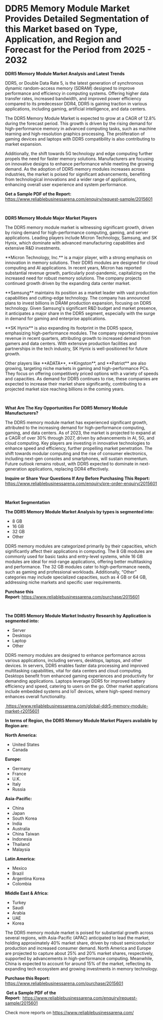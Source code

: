 <p><h1>DDR5 Memory Module Market Provides Detailed Segmentation of this Market based on Type, Application, and Region and Forecast for the Period from 2025 - 2032</h1></p><p><strong>DDR5 Memory Module Market Analysis and Latest Trends</strong></p>
<p><p>DDR5, or Double Data Rate 5, is the latest generation of synchronous dynamic random-access memory (SDRAM) designed to improve performance and efficiency in computing systems. Offering higher data transfer rates, increased bandwidth, and improved power efficiency compared to its predecessor DDR4, DDR5 is gaining traction in various applications, including gaming, artificial intelligence, and data centers.</p><p>The DDR5 Memory Module Market is expected to grow at a CAGR of 12.8% during the forecast period. This growth is driven by the rising demand for high-performance memory in advanced computing tasks, such as machine learning and high-resolution graphics processing. The proliferation of gaming devices and laptops with DDR5 compatibility is also contributing to market expansion. </p><p>Additionally, the shift towards 5G technology and edge computing further propels the need for faster memory solutions. Manufacturers are focusing on innovative designs to enhance performance while meeting the growing demand. As the adoption of DDR5 memory modules increases across industries, the market is poised for significant advancements, benefiting from technological innovations and a wider range of applications, enhancing overall user experience and system performance.</p></p>
<p><strong>Get a Sample PDF of the Report:&nbsp;</strong> <a href="https://www.reliablebusinessarena.com/enquiry/request-sample/2015601?utm_campaign=2938&utm_medium=2&utm_source=Github&utm_content=ia&utm_term=06042025&utm_id=ddr5-memory-module">https://www.reliablebusinessarena.com/enquiry/request-sample/2015601</a></p>
<p>&nbsp;</p>
<p><strong>DDR5 Memory Module Major Market Players</strong></p>
<p><p>The DDR5 memory module market is witnessing significant growth, driven by rising demand for high-performance computing, gaming, and server applications. Leading players include Micron Technology, Samsung, and SK Hynix, which dominate with advanced manufacturing capabilities and extensive R&D investments.</p><p>**Micron Technology, Inc.** is a major player, with a strong emphasis on innovation in memory solutions. Their DDR5 modules are designed for cloud computing and AI applications. In recent years, Micron has reported substantial revenue growth, particularly post-pandemic, capitalizing on the increased need for robust memory solutions. The company projects continued growth driven by the expanding data center market.</p><p>**Samsung** maintains its position as a market leader with vast production capabilities and cutting-edge technology. The company has announced plans to invest billions in DRAM production expansion, focusing on DDR5 technology. Given Samsung's significant R&D budget and market presence, it anticipates a major share in the DDR5 segment, especially with the surge in demand for gaming and enterprise applications.</p><p>**SK Hynix** is also expanding its footprint in the DDR5 space, emphasizing high-performance modules. The company reported impressive revenue in recent quarters, attributing growth to increased demand from gamers and data centers. With extensive production facilities and partnerships in the tech industry, SK Hynix is well-positioned for future growth.</p><p>Other players like **ADATA**, **Kingston**, and **Patriot** are also growing, targeting niche markets in gaming and high-performance PCs. They focus on offering competitively priced options with a variety of speeds and capacities. As demand for DDR5 continues to rise, these companies are expected to increase their market share significantly, contributing to a projected market size reaching billions in the coming years.</p></p>
<p>&nbsp;</p>
<p><strong>What Are The Key Opportunities For DDR5 Memory Module Manufacturers?</strong></p>
<p><p>The DDR5 memory module market has experienced significant growth, attributed to the increasing demand for high-performance computing, gaming, and data centers. As of 2023, the market is projected to expand at a CAGR of over 30% through 2027, driven by advancements in AI, 5G, and cloud computing. Key players are investing in innovative technologies to enhance speed and efficiency, further propelling market penetration. The shift towards modular computing and the rise of consumer electronics, including next-gen consoles and smartphones, will sustain momentum. Future outlook remains robust, with DDR5 expected to dominate in next-generation applications, replacing DDR4 effectively.</p></p>
<p><strong>Inquire or Share Your Questions If Any Before Purchasing This Report:</strong> <a href="https://www.reliablebusinessarena.com/enquiry/pre-order-enquiry/2015601?utm_campaign=2938&utm_medium=2&utm_source=Github&utm_content=ia&utm_term=06042025&utm_id=ddr5-memory-module">https://www.reliablebusinessarena.com/enquiry/pre-order-enquiry/2015601</a></p>
<p>&nbsp;</p>
<p><strong>Market Segmentation</strong></p>
<p><strong>The DDR5 Memory Module Market Analysis by types is segmented into:</strong></p>
<p><ul><li>8 GB</li><li>16 GB</li><li>32 GB</li><li>Other</li></ul></p>
<p><p>DDR5 memory modules are categorized primarily by their capacities, which significantly affect their applications in computing. The 8 GB modules are commonly used for basic tasks and entry-level systems, while 16 GB modules are ideal for mid-range applications, offering better multitasking and performance. The 32 GB modules cater to high-performance needs, such as gaming and professional workloads. Additionally, “Other” categories may include specialized capacities, such as 4 GB or 64 GB, addressing niche markets and specific user requirements.</p></p>
<p><strong>Purchase this Report:&nbsp;</strong><a href="https://www.reliablebusinessarena.com/purchase/2015601?utm_campaign=2938&utm_medium=2&utm_source=Github&utm_content=ia&utm_term=06042025&utm_id=ddr5-memory-module">https://www.reliablebusinessarena.com/purchase/2015601</a></p>
<p>&nbsp;</p>
<p><strong>The DDR5 Memory Module Market Industry Research by Application is segmented into:</strong></p>
<p><ul><li>Server</li><li>Desktops</li><li>Laptop</li><li>Other</li></ul></p>
<p><p>DDR5 memory modules are designed to enhance performance across various applications, including servers, desktops, laptops, and other devices. In servers, DDR5 enables faster data processing and improved multitasking capabilities, vital for data centers and cloud computing. Desktops benefit from enhanced gaming experiences and productivity for demanding applications. Laptops leverage DDR5 for improved battery efficiency and speed, catering to users on the go. Other market applications include embedded systems and IoT devices, where high-speed memory enhances overall functionality.</p></p>
<p><a href="https://www.reliablebusinessarena.com/global-ddr5-memory-module-market-r2015601?utm_campaign=2938&utm_medium=2&utm_source=Github&utm_content=ia&utm_term=06042025&utm_id=ddr5-memory-module">&nbsp;https://www.reliablebusinessarena.com/global-ddr5-memory-module-market-r2015601</a></p>
<p><strong>In terms of Region, the DDR5 Memory Module Market Players available by Region are:</strong></p>
<p>
    <p> <strong> North America: </strong>
        <ul>
            <li>United States</li>
            <li>Canada</li>
        </ul>
        </p> 
    <p> <strong> Europe: </strong>
        <ul>
            <li>Germany</li>
            <li>France</li>
            <li>U.K.</li>
            <li>Italy</li>
            <li>Russia</li>
        </ul>
        </p> 
    <p> <strong> Asia-Pacific: </strong>
        <ul>
            <li>China</li>
            <li>Japan</li>
            <li>South Korea</li>
            <li>India</li>
            <li>Australia</li>
            <li>China Taiwan</li>
            <li>Indonesia</li>
            <li>Thailand</li>
            <li>Malaysia</li>
        </ul>
        </p> 
    <p> <strong> Latin America: </strong>
        <ul>
            <li>Mexico</li>
            <li>Brazil</li>
            <li>Argentina Korea</li>
            <li>Colombia</li>
        </ul>
        </p> 
    <p> <strong> Middle East & Africa: </strong>
        <ul>
            <li>Turkey</li>
            <li>Saudi</li>
            <li>Arabia</li>
            <li>UAE</li>
            <li>Korea</li>
        </ul>
    </p>
    </p>
<p><p>The DDR5 memory module market is poised for substantial growth across several regions, with Asia-Pacific (APAC) anticipated to lead the market, holding approximately 40% market share, driven by robust semiconductor production and increased consumer demand. North America and Europe are projected to capture about 25% and 20% market shares, respectively, supported by advancements in high-performance computing. Meanwhile, China is expected to account for around 15% of the market, reflecting its expanding tech ecosystem and growing investments in memory technology.</p></p>
<p><strong>Purchase this Report: </strong><a href="https://www.reliablebusinessarena.com/purchase/2015601?utm_campaign=2938&utm_medium=2&utm_source=Github&utm_content=ia&utm_term=06042025&utm_id=ddr5-memory-module">https://www.reliablebusinessarena.com/purchase/2015601</a></p>
<p>&nbsp;<strong>Get a Sample PDF of the Report:&nbsp;&nbsp;</strong><a href="https://www.reliablebusinessarena.com/enquiry/request-sample/2015601?utm_campaign=2938&utm_medium=2&utm_source=Github&utm_content=ia&utm_term=06042025&utm_id=ddr5-memory-module">https://www.reliablebusinessarena.com/enquiry/request-sample/2015601</a></p>
<p><strong></strong></p>
<p>Check more reports on <a href="https://www.reliablebusinessarena.com/?utm_campaign=2938&utm_medium=2&utm_source=Github&utm_content=ia&utm_term=06042025&utm_id=ddr5-memory-module">https://www.reliablebusinessarena.com/</a></p>